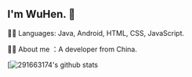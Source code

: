 ## I'm WuHen. 👋

👨‍💻 Languages: Java, Android, HTML, CSS, JavaScript.

👨‍🎓 About me ：A developer from China.
<!--
**291663174/291663174** is a ✨ _special_ ✨ repository because its `README.md` (this file) appears on your GitHub profile.

Here are some ideas to get you started:

- 🔭 I’m currently working on ...
- 🌱 I’m currently learning ...
- 👯 I’m looking to collaborate on ...
- 🤔 I’m looking for help with ...
- 💬 Ask me about ...
- 📫 How to reach me: ...
- 😄 Pronouns: ...
- ⚡ Fun fact: ...
--[![Anurag's github stats](https://github-readme-stats.vercel.app/api?username=291663174)](https://github.com/anuraghazra/github-readme-stats)
-->
[![291663174's github stats](https://github-readme-stats.vercel.app/api?username=291663174&show_icons=true&theme=radical)
